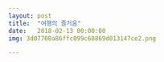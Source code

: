 ```yaml
---
layout: post
title:  "여행의 즐거움"
date:   2018-02-13 00:00:00
img: 3d07700a86ffc099c68869d013147ce2.png

---
```




